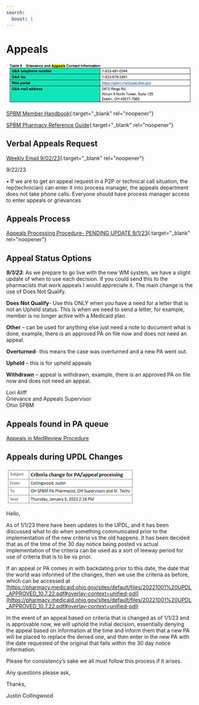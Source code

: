 ```yaml
---
search:
  boost: 1
---
```


# Appeals 

![Alt text](appeals_1.png)

[SPBM Member Handbook](https://spbm.medicaid.ohio.gov/SPDocumentLibrary/DocumentLibrary/Manuals/SPBM%20Member%20Handbook.pdf){:target="_blank" rel="noopener"}

[SPBM Pharmacy Reference Guide](https://spbm.medicaid.ohio.gov/SPDocumentLibrary/DocumentLibrary/User%20Guides/SPBM%20Pharmacy%20Reference%20Guide.pdf){:target="_blank" rel="noopener"}

## Verbal Appeals Request

[Weekly Email 9/02/23](https://mygainwell-my.sharepoint.com/:w:/g/personal/christopher_nguyen_gainwelltechnologies_com/EbKyADESU_ZFq34v8LclCwoBT3LoDtroZEYJuNBbRJ7YUQ?e=eZmqEt){:target="_blank" rel="noopener"}

9/22/23

•	If we are to get an appeal request in a P2P or technical call situation, the rep(technician) can enter it into process manager, the appeals department does not take phone calls. Everyone should have process manager access to enter appeals or grievances


## Appeals Process
[Appeals Processing Procedure- PENDING UPDATE 9/1/23](https://mygainwell-my.sharepoint.com/:w:/g/personal/prachi_patel_gainwelltechnologies_com/ERfqHtBWj2lCuHDzSagTJukBN2ytDj1HNdyNxWxV-IorTg?e=W67f5s){:target="_blank" rel="noopener"}

## Appeal Status Options

***9/1/23***: As we prepare to go live with the new WM system, we have a slight update of when to use each decision.   If you could send this to the pharmacists that work appeals I would appreciate it.  The main change is the use of Does Not Qualify.  

**Does Not Qualify**- Use this ONLY when you have a need for a letter that is not an Upheld status.  This is when we need to send a letter, for example, member is no longer active with a Medicaid plan. 

**Other** – can be used for anything else just need a note to document what is done, example, there is an approved PA on file now and does not need an appeal. 

**Overturned**- this means the case was overturned and a new PA went out. 

**Upheld** – this is for upheld appeals

**Withdrawn** – appeal is withdrawn, example, there is an approved PA on file now and does not need an appeal.

Lori Aliff</br>
Grievance and Appeals Supervisor</br>
Ohio SPBM

## Appeals found in PA queue

[Appeals in MedReview Procedure](https://special-spoon-f542dccd.pages.github.io/Pharmacist%20Reference%20Guide/Policy%20and%20Procedures/Appeals%20in%20MR/?h=appeals)


## Appeals during UPDL Changes

![Alt text](appeals_3.png)

Hello,

As of 1/1/23 there have been updates to the UPDL, and it has been discussed what to do when something communicated prior to the implementation of the new criteria vs the old happens.
It has been decided that as of the time of the 30 day notice being posted vs actual implementation of the criteria can be used as a sort of leeway period for use of criteria that is to be vs prior.
 
If an appeal or PA comes in with backdating prior to this date, the date that the world was informed of the changes, then we use the criteria as before, which can be accessed at 
[https://pharmacy.medicaid.ohio.gov/sites/default/files/20221001%20UPDL_APPROVED_10.7.22.pdf#overlay-context=unified-pdl](https://pharmacy.medicaid.ohio.gov/sites/default/files/20221001%20UPDL_APPROVED_10.7.22.pdf#overlay-context=unified-pdl)

 
In the event of an appeal based on criteria that is changed as of 1/1/23 and is approvable now, we will uphold the initial decision, essentially denying the appeal based on information at the time and inform them that a new PA will be placed to replace the denied one, and then enter in the new PA with the date requested of the original that falls within the 30 day notice information.
 
Please for consistency’s sake we all must follow this process if it arises.

Any questions please ask,

Thanks,
 
Justin Collingwood
